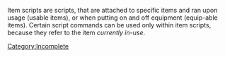 Item scripts are scripts, that are attached to specific items and ran upon usage (usable items), or when putting on and
off equipment (equip-able items). Certain script commands can be used only within item scripts, because they refer to
the item *currently in-use*.

[Category:Incomplete](Category:Incomplete "wikilink")
